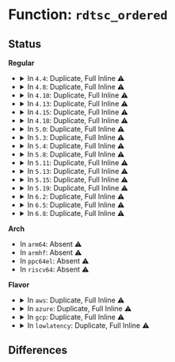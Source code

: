 # Function: <code>rdtsc_ordered</code>

## Status
<b>Regular</b>
<ul>
<li>
<details>
<summary>In <code>4.4</code>: Duplicate, Full Inline ⚠️</summary>

**Collision:** Static Duplication

**Inline:** Full

**Transformation:** False

**Instances:**

```
In arch/x86/events/msr.c (ffffffff81009ce9)
Location: arch/x86/include/asm/msr.h:137
Inline: True
Inline callers:
  - arch/x86/events/msr.c:msr_event_del
```
```
In arch/x86/kernel/tsc.c (ffffffff81037764)
Location: arch/x86/include/asm/msr.h:137
Inline: True
Inline callers:
  - arch/x86/kernel/tsc.c:read_tsc
```
```
In arch/x86/kernel/tsc_sync.c (ffffffff810528d6)
Location: arch/x86/include/asm/msr.h:137
Inline: True
Inline callers:
  - arch/x86/kernel/tsc_sync.c:check_tsc_warp
  - arch/x86/kernel/tsc_sync.c:check_tsc_warp
```
```
In arch/x86/kernel/trace_clock.c (ffffffff8105b7b4)
Location: arch/x86/include/asm/msr.h:137
Inline: True
Inline callers:
  - arch/x86/kernel/trace_clock.c:trace_clock_x86_tsc
```
```
In arch/x86/kernel/pvclock.c (ffffffff81065166)
Location: arch/x86/include/asm/msr.h:137
Inline: True
Inline callers:
  - arch/x86/kernel/pvclock.c:pvclock_read_flags
  - arch/x86/kernel/pvclock.c:pvclock_clocksource_read
```
```
In arch/x86/lib/delay.c (ffffffff813f642c)
Location: arch/x86/include/asm/msr.h:137
Inline: True
Inline callers:
  - arch/x86/lib/delay.c:delay_mwaitx
  - arch/x86/lib/delay.c:delay_mwaitx
  - arch/x86/lib/delay.c:delay_tsc
  - arch/x86/lib/delay.c:delay_tsc
```
</details>
</li>
<li>
<details>
<summary>In <code>4.8</code>: Duplicate, Full Inline ⚠️</summary>

**Collision:** Static Duplication

**Inline:** Full

**Transformation:** False

**Instances:**

```
In arch/x86/events/msr.c (ffffffff81009faa)
Location: arch/x86/include/asm/msr.h:178
Inline: True
Inline callers:
  - arch/x86/events/msr.c:msr_event_update
```
```
In arch/x86/kernel/tsc.c (ffffffff81036974)
Location: arch/x86/include/asm/msr.h:178
Inline: True
Inline callers:
  - arch/x86/kernel/tsc.c:read_tsc
```
```
In arch/x86/kernel/tsc_sync.c (ffffffff810529f6)
Location: arch/x86/include/asm/msr.h:178
Inline: True
Inline callers:
  - arch/x86/kernel/tsc_sync.c:check_tsc_warp
  - arch/x86/kernel/tsc_sync.c:check_tsc_warp
```
```
In arch/x86/kernel/trace_clock.c (ffffffff8105b7c4)
Location: arch/x86/include/asm/msr.h:178
Inline: True
Inline callers:
  - arch/x86/kernel/trace_clock.c:trace_clock_x86_tsc
```
```
In arch/x86/kernel/pvclock.c (ffffffff81064f32)
Location: arch/x86/include/asm/msr.h:178
Inline: True
Inline callers:
  - arch/x86/kernel/pvclock.c:pvclock_clocksource_read
```
```
In arch/x86/lib/delay.c (ffffffff8143cffc)
Location: arch/x86/include/asm/msr.h:178
Inline: True
Inline callers:
  - arch/x86/lib/delay.c:delay_mwaitx
  - arch/x86/lib/delay.c:delay_mwaitx
  - arch/x86/lib/delay.c:delay_tsc
  - arch/x86/lib/delay.c:delay_tsc
```
</details>
</li>
<li>
<details>
<summary>In <code>4.10</code>: Duplicate, Full Inline ⚠️</summary>

**Collision:** Static Duplication

**Inline:** Full

**Transformation:** False

**Instances:**

```
In arch/x86/events/msr.c (ffffffff81009fea)
Location: arch/x86/include/asm/msr.h:192
Inline: True
Inline callers:
  - arch/x86/events/msr.c:msr_event_update
```
```
In arch/x86/hyperv/hv_init.c (ffffffff8102bb00)
Location: arch/x86/include/asm/msr.h:192
Inline: True
Inline callers:
  - arch/x86/hyperv/hv_init.c:read_hv_clock_tsc
```
```
In arch/x86/kernel/tsc.c (ffffffff81036694)
Location: arch/x86/include/asm/msr.h:192
Inline: True
Inline callers:
  - arch/x86/kernel/tsc.c:read_tsc
```
```
In arch/x86/kernel/tsc_sync.c (ffffffff81055306)
Location: arch/x86/include/asm/msr.h:192
Inline: True
Inline callers:
  - arch/x86/kernel/tsc_sync.c:check_tsc_warp
  - arch/x86/kernel/tsc_sync.c:check_tsc_warp
```
```
In arch/x86/kernel/trace_clock.c (ffffffff8105e754)
Location: arch/x86/include/asm/msr.h:192
Inline: True
Inline callers:
  - arch/x86/kernel/trace_clock.c:trace_clock_x86_tsc
```
```
In arch/x86/kernel/pvclock.c (ffffffff81068462)
Location: arch/x86/include/asm/msr.h:192
Inline: True
Inline callers:
  - arch/x86/kernel/pvclock.c:pvclock_clocksource_read
```
```
In arch/x86/lib/delay.c (ffffffff81459f7c)
Location: arch/x86/include/asm/msr.h:192
Inline: True
Inline callers:
  - arch/x86/lib/delay.c:delay_mwaitx
  - arch/x86/lib/delay.c:delay_mwaitx
  - arch/x86/lib/delay.c:delay_tsc
  - arch/x86/lib/delay.c:delay_tsc
```
</details>
</li>
<li>
<details>
<summary>In <code>4.13</code>: Duplicate, Full Inline ⚠️</summary>

**Collision:** Static Duplication

**Inline:** Full

**Transformation:** False

**Instances:**

```
In arch/x86/events/msr.c (ffffffff8100a49a)
Location: arch/x86/include/asm/msr.h:203
Inline: True
Inline callers:
  - arch/x86/events/msr.c:msr_event_update
```
```
In arch/x86/hyperv/hv_init.c (ffffffff81029ecc)
Location: arch/x86/include/asm/msr.h:203
Inline: True
```
```
In arch/x86/kernel/tsc.c (ffffffff810346a4)
Location: arch/x86/include/asm/msr.h:203
Inline: True
Inline callers:
  - arch/x86/kernel/tsc.c:read_tsc
```
```
In arch/x86/kernel/tsc_sync.c (ffffffff81054c26)
Location: arch/x86/include/asm/msr.h:203
Inline: True
Inline callers:
  - arch/x86/kernel/tsc_sync.c:check_tsc_warp
  - arch/x86/kernel/tsc_sync.c:check_tsc_warp
```
```
In arch/x86/kernel/trace_clock.c (ffffffff8105dde4)
Location: arch/x86/include/asm/msr.h:203
Inline: True
Inline callers:
  - arch/x86/kernel/trace_clock.c:trace_clock_x86_tsc
```
```
In arch/x86/kernel/pvclock.c (ffffffff81067792)
Location: arch/x86/include/asm/msr.h:203
Inline: True
Inline callers:
  - arch/x86/kernel/pvclock.c:pvclock_clocksource_read
```
```
In arch/x86/lib/delay.c (ffffffff818fbe20)
Location: arch/x86/include/asm/msr.h:203
Inline: True
Inline callers:
  - arch/x86/lib/delay.c:delay_tsc
  - arch/x86/lib/delay.c:delay_tsc
```
</details>
</li>
<li>
<details>
<summary>In <code>4.15</code>: Duplicate, Full Inline ⚠️</summary>

**Collision:** Static Duplication

**Inline:** Full

**Transformation:** False

**Instances:**

```
In arch/x86/events/msr.c (ffffffff8100a97a)
Location: arch/x86/include/asm/msr.h:204
Inline: True
Inline callers:
  - arch/x86/events/msr.c:msr_event_update
```
```
In arch/x86/hyperv/hv_init.c (ffffffff8102a05c)
Location: arch/x86/include/asm/msr.h:204
Inline: True
```
```
In arch/x86/kernel/tsc.c (ffffffff81036a04)
Location: arch/x86/include/asm/msr.h:204
Inline: True
Inline callers:
  - arch/x86/kernel/tsc.c:read_tsc
```
```
In arch/x86/kernel/tsc_sync.c (ffffffff810589e6)
Location: arch/x86/include/asm/msr.h:204
Inline: True
Inline callers:
  - arch/x86/kernel/tsc_sync.c:check_tsc_warp
  - arch/x86/kernel/tsc_sync.c:check_tsc_warp
```
```
In arch/x86/kernel/trace_clock.c (ffffffff81061aa4)
Location: arch/x86/include/asm/msr.h:204
Inline: True
Inline callers:
  - arch/x86/kernel/trace_clock.c:trace_clock_x86_tsc
```
```
In arch/x86/kernel/pvclock.c (ffffffff8106b9f2)
Location: arch/x86/include/asm/msr.h:204
Inline: True
Inline callers:
  - arch/x86/kernel/pvclock.c:pvclock_clocksource_read
```
```
In arch/x86/lib/delay.c (ffffffff81982c80)
Location: arch/x86/include/asm/msr.h:204
Inline: True
Inline callers:
  - arch/x86/lib/delay.c:delay_tsc
  - arch/x86/lib/delay.c:delay_tsc
```
</details>
</li>
<li>
<details>
<summary>In <code>4.18</code>: Duplicate, Full Inline ⚠️</summary>

**Collision:** Static Duplication

**Inline:** Full

**Transformation:** False

**Instances:**

```
In arch/x86/events/msr.c (ffffffff8100b126)
Location: arch/x86/include/asm/msr.h:218
Inline: True
Inline callers:
  - arch/x86/events/msr.c:msr_event_update
```
```
In arch/x86/hyperv/hv_init.c (ffffffff8102ab02)
Location: arch/x86/include/asm/msr.h:218
Inline: True
```
```
In arch/x86/kernel/tsc.c (ffffffff81037a40)
Location: arch/x86/include/asm/msr.h:218
Inline: True
Inline callers:
  - arch/x86/kernel/tsc.c:read_tsc
```
```
In arch/x86/kernel/tsc_sync.c (ffffffff8105b8f5)
Location: arch/x86/include/asm/msr.h:218
Inline: True
Inline callers:
  - arch/x86/kernel/tsc_sync.c:check_tsc_warp
  - arch/x86/kernel/tsc_sync.c:check_tsc_warp
```
```
In arch/x86/kernel/trace_clock.c (ffffffff81064ba0)
Location: arch/x86/include/asm/msr.h:218
Inline: True
Inline callers:
  - arch/x86/kernel/trace_clock.c:trace_clock_x86_tsc
```
```
In arch/x86/kernel/pvclock.c (ffffffff8106e682)
Location: arch/x86/include/asm/msr.h:218
Inline: True
Inline callers:
  - arch/x86/kernel/pvclock.c:pvclock_clocksource_read
```
```
In arch/x86/lib/delay.c (ffffffff819df090)
Location: arch/x86/include/asm/msr.h:218
Inline: True
Inline callers:
  - arch/x86/lib/delay.c:delay_tsc
  - arch/x86/lib/delay.c:delay_tsc
  - arch/x86/lib/delay.c:delay_tsc
```
</details>
</li>
<li>
<details>
<summary>In <code>5.0</code>: Duplicate, Full Inline ⚠️</summary>

**Collision:** Static Duplication

**Inline:** Full

**Transformation:** False

**Instances:**

```
In arch/x86/events/msr.c (ffffffff8100b086)
Location: arch/x86/include/asm/msr.h:218
Inline: True
Inline callers:
  - arch/x86/events/msr.c:msr_event_update
```
```
In arch/x86/hyperv/hv_init.c (ffffffff8102b192)
Location: arch/x86/include/asm/msr.h:218
Inline: True
```
```
In arch/x86/kernel/tsc.c (ffffffff81038c60)
Location: arch/x86/include/asm/msr.h:218
Inline: True
Inline callers:
  - arch/x86/kernel/tsc.c:read_tsc
```
```
In arch/x86/kernel/cpu/resctrl/pseudo_lock.c (ffffffff8105ca34)
Location: arch/x86/include/asm/msr.h:218
Inline: True
Inline callers:
  - arch/x86/kernel/cpu/resctrl/pseudo_lock.c:measure_cycles_lat_fn
  - arch/x86/kernel/cpu/resctrl/pseudo_lock.c:measure_cycles_lat_fn
  - arch/x86/kernel/cpu/resctrl/pseudo_lock.c:measure_cycles_lat_fn
```
```
In arch/x86/kernel/tsc_sync.c (ffffffff81061575)
Location: arch/x86/include/asm/msr.h:218
Inline: True
Inline callers:
  - arch/x86/kernel/tsc_sync.c:check_tsc_warp
  - arch/x86/kernel/tsc_sync.c:check_tsc_warp
```
```
In arch/x86/kernel/trace_clock.c (ffffffff8106a810)
Location: arch/x86/include/asm/msr.h:218
Inline: True
Inline callers:
  - arch/x86/kernel/trace_clock.c:trace_clock_x86_tsc
```
```
In arch/x86/kernel/pvclock.c (ffffffff810746a2)
Location: arch/x86/include/asm/msr.h:218
Inline: True
Inline callers:
  - arch/x86/kernel/pvclock.c:pvclock_clocksource_read
```
```
In arch/x86/lib/delay.c (ffffffff81a19fc0)
Location: arch/x86/include/asm/msr.h:218
Inline: True
Inline callers:
  - arch/x86/lib/delay.c:delay_tsc
  - arch/x86/lib/delay.c:delay_tsc
```
</details>
</li>
<li>
<details>
<summary>In <code>5.3</code>: Duplicate, Full Inline ⚠️</summary>

**Collision:** Static Duplication

**Inline:** Full

**Transformation:** False

**Instances:**

```
In arch/x86/events/msr.c (ffffffff8100b556)
Location: arch/x86/include/asm/msr.h:218
Inline: True
Inline callers:
  - arch/x86/events/msr.c:msr_event_update
```
```
In arch/x86/kernel/tsc.c (ffffffff8103b1f0)
Location: arch/x86/include/asm/msr.h:218
Inline: True
Inline callers:
  - arch/x86/kernel/tsc.c:read_tsc
```
```
In arch/x86/kernel/cpu/resctrl/pseudo_lock.c (ffffffff8105fda4)
Location: arch/x86/include/asm/msr.h:218
Inline: True
Inline callers:
  - arch/x86/kernel/cpu/resctrl/pseudo_lock.c:measure_cycles_lat_fn
  - arch/x86/kernel/cpu/resctrl/pseudo_lock.c:measure_cycles_lat_fn
  - arch/x86/kernel/cpu/resctrl/pseudo_lock.c:measure_cycles_lat_fn
```
```
In arch/x86/kernel/tsc_sync.c (ffffffff81064c65)
Location: arch/x86/include/asm/msr.h:218
Inline: True
Inline callers:
  - arch/x86/kernel/tsc_sync.c:check_tsc_warp
  - arch/x86/kernel/tsc_sync.c:check_tsc_warp
```
```
In arch/x86/kernel/trace_clock.c (ffffffff8106e190)
Location: arch/x86/include/asm/msr.h:218
Inline: True
Inline callers:
  - arch/x86/kernel/trace_clock.c:trace_clock_x86_tsc
```
```
In arch/x86/kernel/pvclock.c (ffffffff81078202)
Location: arch/x86/include/asm/msr.h:218
Inline: True
Inline callers:
  - arch/x86/kernel/pvclock.c:pvclock_clocksource_read
```
```
In drivers/clocksource/hyperv_timer.c (ffffffff818bc992)
Location: arch/x86/include/asm/msr.h:218
Inline: True
Inline callers:
  - drivers/clocksource/hyperv_timer.c:read_hv_clock_tsc
```
```
In arch/x86/lib/delay.c (ffffffff81a89d91)
Location: arch/x86/include/asm/msr.h:218
Inline: True
Inline callers:
  - arch/x86/lib/delay.c:delay_tsc
  - arch/x86/lib/delay.c:delay_tsc
  - arch/x86/lib/delay.c:delay_tsc
```
</details>
</li>
<li>
<details>
<summary>In <code>5.4</code>: Duplicate, Full Inline ⚠️</summary>

**Collision:** Static Duplication

**Inline:** Full

**Transformation:** False

**Instances:**

```
In arch/x86/events/msr.c (ffffffff8100b966)
Location: arch/x86/include/asm/msr.h:218
Inline: True
Inline callers:
  - arch/x86/events/msr.c:msr_event_update
```
```
In arch/x86/kernel/tsc.c (ffffffff8103b9c0)
Location: arch/x86/include/asm/msr.h:218
Inline: True
Inline callers:
  - arch/x86/kernel/tsc.c:read_tsc
```
```
In arch/x86/kernel/cpu/resctrl/pseudo_lock.c (ffffffff81060654)
Location: arch/x86/include/asm/msr.h:218
Inline: True
Inline callers:
  - arch/x86/kernel/cpu/resctrl/pseudo_lock.c:measure_cycles_lat_fn
  - arch/x86/kernel/cpu/resctrl/pseudo_lock.c:measure_cycles_lat_fn
  - arch/x86/kernel/cpu/resctrl/pseudo_lock.c:measure_cycles_lat_fn
```
```
In arch/x86/kernel/tsc_sync.c (ffffffff810652d5)
Location: arch/x86/include/asm/msr.h:218
Inline: True
Inline callers:
  - arch/x86/kernel/tsc_sync.c:check_tsc_warp
  - arch/x86/kernel/tsc_sync.c:check_tsc_warp
```
```
In arch/x86/kernel/trace_clock.c (ffffffff8106f740)
Location: arch/x86/include/asm/msr.h:218
Inline: True
Inline callers:
  - arch/x86/kernel/trace_clock.c:trace_clock_x86_tsc
```
```
In arch/x86/kernel/pvclock.c (ffffffff81079272)
Location: arch/x86/include/asm/msr.h:218
Inline: True
Inline callers:
  - arch/x86/kernel/pvclock.c:pvclock_clocksource_read
```
```
In drivers/clocksource/hyperv_timer.c (ffffffff818ef52c)
Location: arch/x86/include/asm/msr.h:218
Inline: True
```
```
In arch/x86/lib/delay.c (ffffffff81ac1051)
Location: arch/x86/include/asm/msr.h:218
Inline: True
Inline callers:
  - arch/x86/lib/delay.c:delay_tsc
  - arch/x86/lib/delay.c:delay_tsc
  - arch/x86/lib/delay.c:delay_tsc
```
</details>
</li>
<li>
<details>
<summary>In <code>5.8</code>: Duplicate, Full Inline ⚠️</summary>

**Collision:** Static Duplication

**Inline:** Full

**Transformation:** False

**Instances:**

```
In arch/x86/events/msr.c (ffffffff8100cc4a)
Location: arch/x86/include/asm/msr.h:218
Inline: True
Inline callers:
  - arch/x86/events/msr.c:msr_event_update
```
```
In arch/x86/kernel/tsc.c (ffffffff8103e670)
Location: arch/x86/include/asm/msr.h:218
Inline: True
Inline callers:
  - arch/x86/kernel/tsc.c:read_tsc
```
```
In arch/x86/kernel/cpu/resctrl/pseudo_lock.c (ffffffff81066364)
Location: arch/x86/include/asm/msr.h:218
Inline: True
Inline callers:
  - arch/x86/kernel/cpu/resctrl/pseudo_lock.c:measure_cycles_lat_fn
  - arch/x86/kernel/cpu/resctrl/pseudo_lock.c:measure_cycles_lat_fn
  - arch/x86/kernel/cpu/resctrl/pseudo_lock.c:measure_cycles_lat_fn
```
```
In arch/x86/kernel/tsc_sync.c (ffffffff8106bc35)
Location: arch/x86/include/asm/msr.h:218
Inline: True
Inline callers:
  - arch/x86/kernel/tsc_sync.c:check_tsc_warp
  - arch/x86/kernel/tsc_sync.c:check_tsc_warp
```
```
In arch/x86/kernel/trace_clock.c (ffffffff810769d0)
Location: arch/x86/include/asm/msr.h:218
Inline: True
Inline callers:
  - arch/x86/kernel/trace_clock.c:trace_clock_x86_tsc
```
```
In arch/x86/kernel/pvclock.c (ffffffff81080552)
Location: arch/x86/include/asm/msr.h:218
Inline: True
Inline callers:
  - arch/x86/kernel/pvclock.c:pvclock_clocksource_read
```
```
In arch/x86/lib/delay.c (ffffffff815fd4e4)
Location: arch/x86/include/asm/msr.h:218
Inline: True
Inline callers:
  - arch/x86/lib/delay.c:delay_tsc
  - arch/x86/lib/delay.c:delay_tsc
  - arch/x86/lib/delay.c:delay_tsc
```
```
In drivers/clocksource/hyperv_timer.c (ffffffff819c3378)
Location: arch/x86/include/asm/msr.h:218
Inline: True
```
</details>
</li>
<li>
<details>
<summary>In <code>5.11</code>: Duplicate, Full Inline ⚠️</summary>

**Collision:** Static Duplication

**Inline:** Full

**Transformation:** False

**Instances:**

```
In arch/x86/events/msr.c (ffffffff8100bb9a)
Location: arch/x86/include/asm/msr.h:216
Inline: True
Inline callers:
  - arch/x86/events/msr.c:msr_event_update
```
```
In arch/x86/kernel/tsc.c (ffffffff8103e720)
Location: arch/x86/include/asm/msr.h:216
Inline: True
Inline callers:
  - arch/x86/kernel/tsc.c:read_tsc
```
```
In arch/x86/kernel/cpu/resctrl/pseudo_lock.c (ffffffff81064611)
Location: arch/x86/include/asm/msr.h:216
Inline: True
Inline callers:
  - arch/x86/kernel/cpu/resctrl/pseudo_lock.c:measure_cycles_lat_fn
  - arch/x86/kernel/cpu/resctrl/pseudo_lock.c:measure_cycles_lat_fn
  - arch/x86/kernel/cpu/resctrl/pseudo_lock.c:measure_cycles_lat_fn
```
```
In arch/x86/kernel/tsc_sync.c (ffffffff8106d515)
Location: arch/x86/include/asm/msr.h:216
Inline: True
Inline callers:
  - arch/x86/kernel/tsc_sync.c:check_tsc_warp
  - arch/x86/kernel/tsc_sync.c:check_tsc_warp
```
```
In arch/x86/kernel/trace_clock.c (ffffffff81077000)
Location: arch/x86/include/asm/msr.h:216
Inline: True
Inline callers:
  - arch/x86/kernel/trace_clock.c:trace_clock_x86_tsc
```
```
In arch/x86/kernel/pvclock.c (ffffffff81080162)
Location: arch/x86/include/asm/msr.h:216
Inline: True
Inline callers:
  - arch/x86/kernel/pvclock.c:pvclock_clocksource_read
```
```
In arch/x86/lib/delay.c (ffffffff81622214)
Location: arch/x86/include/asm/msr.h:216
Inline: True
Inline callers:
  - arch/x86/lib/delay.c:delay_tsc
  - arch/x86/lib/delay.c:delay_tsc
  - arch/x86/lib/delay.c:delay_tsc
```
```
In drivers/clocksource/hyperv_timer.c (ffffffff819c3768)
Location: arch/x86/include/asm/msr.h:216
Inline: True
```
</details>
</li>
<li>
<details>
<summary>In <code>5.13</code>: Duplicate, Full Inline ⚠️</summary>

**Collision:** Static Duplication

**Inline:** Full

**Transformation:** False

**Instances:**

```
In arch/x86/events/msr.c (ffffffff8100c52a)
Location: arch/x86/include/asm/msr.h:216
Inline: True
Inline callers:
  - arch/x86/events/msr.c:msr_event_update
```
```
In arch/x86/kernel/tsc.c (ffffffff810400f0)
Location: arch/x86/include/asm/msr.h:216
Inline: True
Inline callers:
  - arch/x86/kernel/tsc.c:read_tsc
```
```
In arch/x86/kernel/cpu/resctrl/pseudo_lock.c (ffffffff81064bb1)
Location: arch/x86/include/asm/msr.h:216
Inline: True
Inline callers:
  - arch/x86/kernel/cpu/resctrl/pseudo_lock.c:measure_cycles_lat_fn
  - arch/x86/kernel/cpu/resctrl/pseudo_lock.c:measure_cycles_lat_fn
  - arch/x86/kernel/cpu/resctrl/pseudo_lock.c:measure_cycles_lat_fn
```
```
In arch/x86/kernel/tsc_sync.c (ffffffff8106df85)
Location: arch/x86/include/asm/msr.h:216
Inline: True
Inline callers:
  - arch/x86/kernel/tsc_sync.c:check_tsc_warp
  - arch/x86/kernel/tsc_sync.c:check_tsc_warp
```
```
In arch/x86/kernel/trace_clock.c (ffffffff81077a60)
Location: arch/x86/include/asm/msr.h:216
Inline: True
Inline callers:
  - arch/x86/kernel/trace_clock.c:trace_clock_x86_tsc
```
```
In arch/x86/kernel/pvclock.c (ffffffff81080ff5)
Location: arch/x86/include/asm/msr.h:216
Inline: True
Inline callers:
  - arch/x86/kernel/pvclock.c:pvclock_clocksource_read
```
```
In arch/x86/lib/delay.c (ffffffff81605af4)
Location: arch/x86/include/asm/msr.h:216
Inline: True
Inline callers:
  - arch/x86/lib/delay.c:delay_tsc
  - arch/x86/lib/delay.c:delay_tsc
  - arch/x86/lib/delay.c:delay_tsc
```
```
In drivers/clocksource/hyperv_timer.c (ffffffff819a7a78)
Location: arch/x86/include/asm/msr.h:216
Inline: True
```
</details>
</li>
<li>
<details>
<summary>In <code>5.15</code>: Duplicate, Full Inline ⚠️</summary>

**Collision:** Static Duplication

**Inline:** Full

**Transformation:** False

**Instances:**

```
In arch/x86/events/msr.c (ffffffff8100ca5a)
Location: arch/x86/include/asm/msr.h:216
Inline: True
Inline callers:
  - arch/x86/events/msr.c:msr_event_update
```
```
In arch/x86/kernel/tsc.c (ffffffff81046110)
Location: arch/x86/include/asm/msr.h:216
Inline: True
Inline callers:
  - arch/x86/kernel/tsc.c:read_tsc
```
```
In arch/x86/kernel/cpu/resctrl/pseudo_lock.c (ffffffff8106ec61)
Location: arch/x86/include/asm/msr.h:216
Inline: True
Inline callers:
  - arch/x86/kernel/cpu/resctrl/pseudo_lock.c:measure_cycles_lat_fn
  - arch/x86/kernel/cpu/resctrl/pseudo_lock.c:measure_cycles_lat_fn
  - arch/x86/kernel/cpu/resctrl/pseudo_lock.c:measure_cycles_lat_fn
```
```
In arch/x86/kernel/tsc_sync.c (ffffffff810797a5)
Location: arch/x86/include/asm/msr.h:216
Inline: True
Inline callers:
  - arch/x86/kernel/tsc_sync.c:check_tsc_warp
  - arch/x86/kernel/tsc_sync.c:check_tsc_warp
```
```
In arch/x86/kernel/trace_clock.c (ffffffff81085260)
Location: arch/x86/include/asm/msr.h:216
Inline: True
Inline callers:
  - arch/x86/kernel/trace_clock.c:trace_clock_x86_tsc
```
```
In arch/x86/kernel/pvclock.c (ffffffff8108ff8a)
Location: arch/x86/include/asm/msr.h:216
Inline: True
Inline callers:
  - arch/x86/kernel/pvclock.c:pvclock_clocksource_read
```
```
In arch/x86/lib/delay.c (ffffffff816743e4)
Location: arch/x86/include/asm/msr.h:216
Inline: True
Inline callers:
  - arch/x86/lib/delay.c:delay_tsc
  - arch/x86/lib/delay.c:delay_tsc
  - arch/x86/lib/delay.c:delay_tsc
```
```
In drivers/clocksource/hyperv_timer.c (ffffffff81a55028)
Location: arch/x86/include/asm/msr.h:216
Inline: True
```
</details>
</li>
<li>
<details>
<summary>In <code>5.19</code>: Duplicate, Full Inline ⚠️</summary>

**Collision:** Static Duplication

**Inline:** Full

**Transformation:** False

**Instances:**

```
In arch/x86/events/msr.c (ffffffff8100d85a)
Location: arch/x86/include/asm/msr.h:197
Inline: True
Inline callers:
  - arch/x86/events/msr.c:msr_event_update
```
```
In arch/x86/kernel/tsc.c (ffffffff8104ed20)
Location: arch/x86/include/asm/msr.h:197
Inline: True
Inline callers:
  - arch/x86/kernel/tsc.c:read_tsc
```
```
In arch/x86/kernel/cpu/resctrl/pseudo_lock.c (ffffffff8107c40f)
Location: arch/x86/include/asm/msr.h:197
Inline: True
Inline callers:
  - arch/x86/kernel/cpu/resctrl/pseudo_lock.c:measure_cycles_lat_fn
  - arch/x86/kernel/cpu/resctrl/pseudo_lock.c:measure_cycles_lat_fn
  - arch/x86/kernel/cpu/resctrl/pseudo_lock.c:measure_cycles_lat_fn
```
```
In arch/x86/kernel/tsc_sync.c (ffffffff81088535)
Location: arch/x86/include/asm/msr.h:197
Inline: True
Inline callers:
  - arch/x86/kernel/tsc_sync.c:check_tsc_warp
  - arch/x86/kernel/tsc_sync.c:check_tsc_warp
```
```
In arch/x86/kernel/trace_clock.c (ffffffff81095460)
Location: arch/x86/include/asm/msr.h:197
Inline: True
Inline callers:
  - arch/x86/kernel/trace_clock.c:trace_clock_x86_tsc
```
```
In arch/x86/kernel/pvclock.c (ffffffff810a0eda)
Location: arch/x86/include/asm/msr.h:197
Inline: True
Inline callers:
  - arch/x86/kernel/pvclock.c:pvclock_clocksource_read
```
```
In arch/x86/lib/delay.c (ffffffff8178eadb)
Location: arch/x86/include/asm/msr.h:197
Inline: True
Inline callers:
  - arch/x86/lib/delay.c:delay_tsc
  - arch/x86/lib/delay.c:delay_tsc
  - arch/x86/lib/delay.c:delay_tsc
```
```
In drivers/clocksource/hyperv_timer.c (ffffffff81bc4348)
Location: arch/x86/include/asm/msr.h:197
Inline: True
```
</details>
</li>
<li>
<details>
<summary>In <code>6.2</code>: Duplicate, Full Inline ⚠️</summary>

**Collision:** Static Duplication

**Inline:** Full

**Transformation:** False

**Instances:**

```
In arch/x86/events/msr.c (ffffffff81010a9a)
Location: arch/x86/include/asm/msr.h:197
Inline: True
Inline callers:
  - arch/x86/events/msr.c:msr_event_update
```
```
In arch/x86/kernel/tsc.c (ffffffff8105bc70)
Location: arch/x86/include/asm/msr.h:197
Inline: True
Inline callers:
  - arch/x86/kernel/tsc.c:read_tsc
```
```
In arch/x86/kernel/cpu/resctrl/pseudo_lock.c (ffffffff8108d709)
Location: arch/x86/include/asm/msr.h:197
Inline: True
Inline callers:
  - arch/x86/kernel/cpu/resctrl/pseudo_lock.c:measure_cycles_lat_fn
  - arch/x86/kernel/cpu/resctrl/pseudo_lock.c:measure_cycles_lat_fn
  - arch/x86/kernel/cpu/resctrl/pseudo_lock.c:measure_cycles_lat_fn
```
```
In arch/x86/kernel/tsc_sync.c (ffffffff8109bfe5)
Location: arch/x86/include/asm/msr.h:197
Inline: True
Inline callers:
  - arch/x86/kernel/tsc_sync.c:check_tsc_warp
  - arch/x86/kernel/tsc_sync.c:check_tsc_warp
```
```
In arch/x86/kernel/trace_clock.c (ffffffff810aafe0)
Location: arch/x86/include/asm/msr.h:197
Inline: True
Inline callers:
  - arch/x86/kernel/trace_clock.c:trace_clock_x86_tsc
```
```
In arch/x86/kernel/pvclock.c (ffffffff810b8d4a)
Location: arch/x86/include/asm/msr.h:197
Inline: True
Inline callers:
  - arch/x86/kernel/pvclock.c:pvclock_clocksource_read
```
```
In drivers/clocksource/hyperv_timer.c (ffffffff81d69ad1)
Location: arch/x86/include/asm/msr.h:197
Inline: True
```
```
In arch/x86/lib/delay.c (ffffffff8204c48b)
Location: arch/x86/include/asm/msr.h:197
Inline: True
Inline callers:
  - arch/x86/lib/delay.c:delay_tsc
  - arch/x86/lib/delay.c:delay_tsc
  - arch/x86/lib/delay.c:delay_tsc
```
</details>
</li>
<li>
<details>
<summary>In <code>6.5</code>: Duplicate, Full Inline ⚠️</summary>

**Collision:** Static Duplication

**Inline:** Full

**Transformation:** False

**Instances:**

```
In arch/x86/events/msr.c (ffffffff8101015a)
Location: arch/x86/include/asm/msr.h:197
Inline: True
Inline callers:
  - arch/x86/events/msr.c:msr_event_update
```
```
In arch/x86/kernel/tsc.c (ffffffff8105d1a0)
Location: arch/x86/include/asm/msr.h:197
Inline: True
Inline callers:
  - arch/x86/kernel/tsc.c:read_tsc
```
```
In arch/x86/kernel/cpu/resctrl/pseudo_lock.c (ffffffff810905b9)
Location: arch/x86/include/asm/msr.h:197
Inline: True
Inline callers:
  - arch/x86/kernel/cpu/resctrl/pseudo_lock.c:measure_cycles_lat_fn
  - arch/x86/kernel/cpu/resctrl/pseudo_lock.c:measure_cycles_lat_fn
  - arch/x86/kernel/cpu/resctrl/pseudo_lock.c:measure_cycles_lat_fn
```
```
In arch/x86/kernel/tsc_sync.c (ffffffff8109ef45)
Location: arch/x86/include/asm/msr.h:197
Inline: True
Inline callers:
  - arch/x86/kernel/tsc_sync.c:check_tsc_warp
  - arch/x86/kernel/tsc_sync.c:check_tsc_warp
```
```
In arch/x86/kernel/trace_clock.c (ffffffff810ae450)
Location: arch/x86/include/asm/msr.h:197
Inline: True
Inline callers:
  - arch/x86/kernel/trace_clock.c:trace_clock_x86_tsc
```
```
In arch/x86/kernel/pvclock.c (ffffffff82141068)
Location: arch/x86/include/asm/msr.h:197
Inline: True
Inline callers:
  - arch/x86/kernel/pvclock.c:pvclock_clocksource_read_nowd
  - arch/x86/kernel/pvclock.c:pvclock_clocksource_read
```
```
In drivers/clocksource/hyperv_timer.c (ffffffff82142a11)
Location: arch/x86/include/asm/msr.h:197
Inline: True
Inline callers:
  - drivers/clocksource/hyperv_timer.c:read_hv_sched_clock_tsc
  - drivers/clocksource/hyperv_timer.c:read_hv_clock_tsc_cs
```
```
In arch/x86/lib/delay.c (ffffffff820cad9b)
Location: arch/x86/include/asm/msr.h:197
Inline: True
Inline callers:
  - arch/x86/lib/delay.c:delay_tsc
  - arch/x86/lib/delay.c:delay_tsc
  - arch/x86/lib/delay.c:delay_tsc
```
</details>
</li>
<li>
<details>
<summary>In <code>6.8</code>: Duplicate, Full Inline ⚠️</summary>

**Collision:** Static Duplication

**Inline:** Full

**Transformation:** False

**Instances:**

```
In arch/x86/events/msr.c (ffffffff8101593b)
Location: arch/x86/include/asm/msr.h:197
Inline: True
Inline callers:
  - arch/x86/events/msr.c:msr_event_update
```
```
In arch/x86/kernel/tsc.c (ffffffff81064260)
Location: arch/x86/include/asm/msr.h:197
Inline: True
Inline callers:
  - arch/x86/kernel/tsc.c:read_tsc
```
```
In arch/x86/kernel/cpu/resctrl/pseudo_lock.c (ffffffff81097949)
Location: arch/x86/include/asm/msr.h:197
Inline: True
Inline callers:
  - arch/x86/kernel/cpu/resctrl/pseudo_lock.c:measure_cycles_lat_fn
  - arch/x86/kernel/cpu/resctrl/pseudo_lock.c:measure_cycles_lat_fn
  - arch/x86/kernel/cpu/resctrl/pseudo_lock.c:measure_cycles_lat_fn
```
```
In arch/x86/kernel/tsc_sync.c (ffffffff810a63c5)
Location: arch/x86/include/asm/msr.h:197
Inline: True
Inline callers:
  - arch/x86/kernel/tsc_sync.c:check_tsc_warp
  - arch/x86/kernel/tsc_sync.c:check_tsc_warp
```
```
In arch/x86/kernel/trace_clock.c (ffffffff810b4fd0)
Location: arch/x86/include/asm/msr.h:197
Inline: True
Inline callers:
  - arch/x86/kernel/trace_clock.c:trace_clock_x86_tsc
```
```
In arch/x86/kernel/pvclock.c (ffffffff82222f78)
Location: arch/x86/include/asm/msr.h:197
Inline: True
Inline callers:
  - arch/x86/kernel/pvclock.c:pvclock_clocksource_read_nowd
  - arch/x86/kernel/pvclock.c:pvclock_clocksource_read
```
```
In drivers/clocksource/hyperv_timer.c (ffffffff82225101)
Location: arch/x86/include/asm/msr.h:197
Inline: True
Inline callers:
  - drivers/clocksource/hyperv_timer.c:read_hv_sched_clock_tsc
  - drivers/clocksource/hyperv_timer.c:read_hv_clock_tsc_cs
```
```
In arch/x86/lib/delay.c (ffffffff821a55cb)
Location: arch/x86/include/asm/msr.h:197
Inline: True
Inline callers:
  - arch/x86/lib/delay.c:delay_tsc
  - arch/x86/lib/delay.c:delay_tsc
  - arch/x86/lib/delay.c:delay_tsc
```
</details>
</li>
</ul>
<b>Arch</b>
<ul>
<li>
In <code>arm64</code>: Absent ⚠️
</li>
<li>
In <code>armhf</code>: Absent ⚠️
</li>
<li>
In <code>ppc64el</code>: Absent ⚠️
</li>
<li>
In <code>riscv64</code>: Absent ⚠️
</li>
</ul>
<b>Flavor</b>
<ul>
<li>
<details>
<summary>In <code>aws</code>: Duplicate, Full Inline ⚠️</summary>

**Collision:** Static Duplication

**Inline:** Full

**Transformation:** False

**Instances:**

```
In arch/x86/events/msr.c (ffffffff8100b966)
Location: arch/x86/include/asm/msr.h:218
Inline: True
Inline callers:
  - arch/x86/events/msr.c:msr_event_update
```
```
In arch/x86/kernel/tsc.c (ffffffff8103bb20)
Location: arch/x86/include/asm/msr.h:218
Inline: True
Inline callers:
  - arch/x86/kernel/tsc.c:read_tsc
```
```
In arch/x86/kernel/cpu/resctrl/pseudo_lock.c (ffffffff810601d4)
Location: arch/x86/include/asm/msr.h:218
Inline: True
Inline callers:
  - arch/x86/kernel/cpu/resctrl/pseudo_lock.c:measure_cycles_lat_fn
  - arch/x86/kernel/cpu/resctrl/pseudo_lock.c:measure_cycles_lat_fn
  - arch/x86/kernel/cpu/resctrl/pseudo_lock.c:measure_cycles_lat_fn
```
```
In arch/x86/kernel/tsc_sync.c (ffffffff81064dc5)
Location: arch/x86/include/asm/msr.h:218
Inline: True
Inline callers:
  - arch/x86/kernel/tsc_sync.c:check_tsc_warp
  - arch/x86/kernel/tsc_sync.c:check_tsc_warp
```
```
In arch/x86/kernel/trace_clock.c (ffffffff8106e6e0)
Location: arch/x86/include/asm/msr.h:218
Inline: True
Inline callers:
  - arch/x86/kernel/trace_clock.c:trace_clock_x86_tsc
```
```
In arch/x86/kernel/pvclock.c (ffffffff81078272)
Location: arch/x86/include/asm/msr.h:218
Inline: True
Inline callers:
  - arch/x86/kernel/pvclock.c:pvclock_clocksource_read
```
```
In drivers/clocksource/hyperv_timer.c (ffffffff818908fc)
Location: arch/x86/include/asm/msr.h:218
Inline: True
```
```
In arch/x86/lib/delay.c (ffffffff81a5fea1)
Location: arch/x86/include/asm/msr.h:218
Inline: True
Inline callers:
  - arch/x86/lib/delay.c:delay_tsc
  - arch/x86/lib/delay.c:delay_tsc
  - arch/x86/lib/delay.c:delay_tsc
```
</details>
</li>
<li>
<details>
<summary>In <code>azure</code>: Duplicate, Full Inline ⚠️</summary>

**Collision:** Static Duplication

**Inline:** Full

**Transformation:** False

**Instances:**

```
In arch/x86/events/msr.c (ffffffff8100a27e)
Location: arch/x86/include/asm/msr.h:218
Inline: True
Inline callers:
  - arch/x86/events/msr.c:msr_event_start
  - arch/x86/events/msr.c:msr_event_update
```
```
In arch/x86/kernel/tsc.c (ffffffff8102b2a0)
Location: arch/x86/include/asm/msr.h:218
Inline: True
Inline callers:
  - arch/x86/kernel/tsc.c:read_tsc
```
```
In arch/x86/kernel/cpu/resctrl/pseudo_lock.c (ffffffff810504ff)
Location: arch/x86/include/asm/msr.h:218
Inline: True
Inline callers:
  - arch/x86/kernel/cpu/resctrl/pseudo_lock.c:measure_cycles_lat_fn
  - arch/x86/kernel/cpu/resctrl/pseudo_lock.c:measure_cycles_lat_fn
  - arch/x86/kernel/cpu/resctrl/pseudo_lock.c:measure_cycles_lat_fn
```
```
In arch/x86/kernel/tsc_sync.c (ffffffff81055095)
Location: arch/x86/include/asm/msr.h:218
Inline: True
Inline callers:
  - arch/x86/kernel/tsc_sync.c:check_tsc_warp
  - arch/x86/kernel/tsc_sync.c:check_tsc_warp
```
```
In arch/x86/kernel/trace_clock.c (ffffffff8105eb00)
Location: arch/x86/include/asm/msr.h:218
Inline: True
Inline callers:
  - arch/x86/kernel/trace_clock.c:trace_clock_x86_tsc
```
```
In arch/x86/kernel/pvclock.c (ffffffff81067b22)
Location: arch/x86/include/asm/msr.h:218
Inline: True
Inline callers:
  - arch/x86/kernel/pvclock.c:pvclock_clocksource_read
```
```
In drivers/clocksource/hyperv_timer.c (ffffffff81849ccc)
Location: arch/x86/include/asm/msr.h:218
Inline: True
```
```
In arch/x86/lib/delay.c (ffffffff81a1cf71)
Location: arch/x86/include/asm/msr.h:218
Inline: True
Inline callers:
  - arch/x86/lib/delay.c:delay_tsc
  - arch/x86/lib/delay.c:delay_tsc
  - arch/x86/lib/delay.c:delay_tsc
```
</details>
</li>
<li>
<details>
<summary>In <code>gcp</code>: Duplicate, Full Inline ⚠️</summary>

**Collision:** Static Duplication

**Inline:** Full

**Transformation:** False

**Instances:**

```
In arch/x86/events/msr.c (ffffffff8100b926)
Location: arch/x86/include/asm/msr.h:218
Inline: True
Inline callers:
  - arch/x86/events/msr.c:msr_event_update
```
```
In arch/x86/kernel/tsc.c (ffffffff8103b980)
Location: arch/x86/include/asm/msr.h:218
Inline: True
Inline callers:
  - arch/x86/kernel/tsc.c:read_tsc
```
```
In arch/x86/kernel/cpu/resctrl/pseudo_lock.c (ffffffff81060604)
Location: arch/x86/include/asm/msr.h:218
Inline: True
Inline callers:
  - arch/x86/kernel/cpu/resctrl/pseudo_lock.c:measure_cycles_lat_fn
  - arch/x86/kernel/cpu/resctrl/pseudo_lock.c:measure_cycles_lat_fn
  - arch/x86/kernel/cpu/resctrl/pseudo_lock.c:measure_cycles_lat_fn
```
```
In arch/x86/kernel/tsc_sync.c (ffffffff81065275)
Location: arch/x86/include/asm/msr.h:218
Inline: True
Inline callers:
  - arch/x86/kernel/tsc_sync.c:check_tsc_warp
  - arch/x86/kernel/tsc_sync.c:check_tsc_warp
```
```
In arch/x86/kernel/trace_clock.c (ffffffff8106eb90)
Location: arch/x86/include/asm/msr.h:218
Inline: True
Inline callers:
  - arch/x86/kernel/trace_clock.c:trace_clock_x86_tsc
```
```
In arch/x86/kernel/pvclock.c (ffffffff81078222)
Location: arch/x86/include/asm/msr.h:218
Inline: True
Inline callers:
  - arch/x86/kernel/pvclock.c:pvclock_clocksource_read
```
```
In drivers/clocksource/hyperv_timer.c (ffffffff818e435c)
Location: arch/x86/include/asm/msr.h:218
Inline: True
```
```
In arch/x86/lib/delay.c (ffffffff81acc291)
Location: arch/x86/include/asm/msr.h:218
Inline: True
Inline callers:
  - arch/x86/lib/delay.c:delay_tsc
  - arch/x86/lib/delay.c:delay_tsc
  - arch/x86/lib/delay.c:delay_tsc
```
</details>
</li>
<li>
<details>
<summary>In <code>lowlatency</code>: Duplicate, Full Inline ⚠️</summary>

**Collision:** Static Duplication

**Inline:** Full

**Transformation:** False

**Instances:**

```
In arch/x86/events/msr.c (ffffffff8100bb06)
Location: arch/x86/include/asm/msr.h:218
Inline: True
Inline callers:
  - arch/x86/events/msr.c:msr_event_update
```
```
In arch/x86/kernel/tsc.c (ffffffff8103c9a0)
Location: arch/x86/include/asm/msr.h:218
Inline: True
Inline callers:
  - arch/x86/kernel/tsc.c:read_tsc
```
```
In arch/x86/kernel/cpu/resctrl/pseudo_lock.c (ffffffff81061b64)
Location: arch/x86/include/asm/msr.h:218
Inline: True
Inline callers:
  - arch/x86/kernel/cpu/resctrl/pseudo_lock.c:measure_cycles_lat_fn
  - arch/x86/kernel/cpu/resctrl/pseudo_lock.c:measure_cycles_lat_fn
  - arch/x86/kernel/cpu/resctrl/pseudo_lock.c:measure_cycles_lat_fn
```
```
In arch/x86/kernel/tsc_sync.c (ffffffff81066855)
Location: arch/x86/include/asm/msr.h:218
Inline: True
Inline callers:
  - arch/x86/kernel/tsc_sync.c:check_tsc_warp
  - arch/x86/kernel/tsc_sync.c:check_tsc_warp
```
```
In arch/x86/kernel/trace_clock.c (ffffffff81070e10)
Location: arch/x86/include/asm/msr.h:218
Inline: True
Inline callers:
  - arch/x86/kernel/trace_clock.c:trace_clock_x86_tsc
```
```
In arch/x86/kernel/pvclock.c (ffffffff8107a322)
Location: arch/x86/include/asm/msr.h:218
Inline: True
Inline callers:
  - arch/x86/kernel/pvclock.c:pvclock_clocksource_read
```
```
In drivers/clocksource/hyperv_timer.c (ffffffff81900fbc)
Location: arch/x86/include/asm/msr.h:218
Inline: True
```
```
In arch/x86/lib/delay.c (ffffffff81ad8778)
Location: arch/x86/include/asm/msr.h:218
Inline: True
Inline callers:
  - arch/x86/lib/delay.c:delay_tsc
  - arch/x86/lib/delay.c:delay_tsc
  - arch/x86/lib/delay.c:delay_tsc
```
</details>
</li>
</ul>

## Differences
